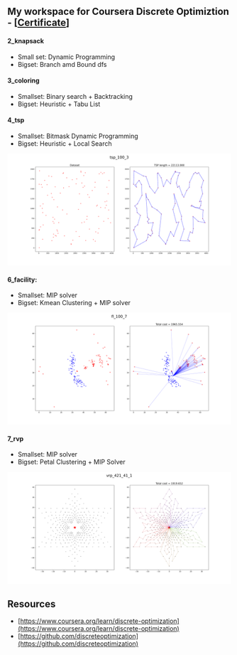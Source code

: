 ## My workspace for Coursera Discrete Optimiztion - [[Certificate](https://www.coursera.org/account/accomplishments/verify/YXTNUBC3G3LX)]

#### 2_knapsack
- Small set: Dynamic Programming
- Bigset: Branch amd Bound dfs

#### 3_coloring
- Smallset: Binary search + Backtracking
- Bigset: Heuristic + Tabu List

#### 4_tsp
- Smallset: Bitmask Dynamic Programming
- Bigset: Heuristic + Local Search

<img src="4_tsp/assets/tsp_100_3.png" width="800"/>

#### 6_facility:
- Smallset: MIP solver
- Bigset: Kmean Clustering + MIP solver

<img src="6_facility/assets/fl_100_7.png" width="800"/>


#### 7_rvp
- Smallset: MIP solver
- Bigset: Petal Clustering + MIP Solver

<img src="7_vrp/assets/vrp_421_41_1.png" width="800"/>


## Resources
- [https://www.coursera.org/learn/discrete-optimization](https://www.coursera.org/learn/discrete-optimization)
- [https://github.com/discreteoptimization](https://github.com/discreteoptimization)
